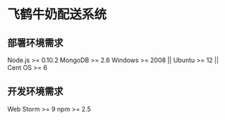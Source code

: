 # 飞鹤牛奶配送系统

## 部署环境需求
Node.js >= 0.10.2
MongoDB >= 2.6
Windows >= 2008 || Ubuntu >= 12 || Cent OS >= 6

## 开发环境需求
Web Storm >= 9
npm >= 2.5

